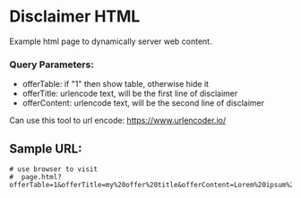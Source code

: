 # Disclaimer HTML

Example html page to dynamically server web content.

### Query Parameters:
  * offerTable: if "1" then show table, otherwise hide it
  * offerTitle: urlencode text, will be the first line of disclaimer
  * offerContent: urlencode text, will be the second line of disclaimer



Can use this tool to url encode: https://www.urlencoder.io/

## Sample URL:

```
# use browser to visit
#  page.html?offerTable=1&offerTitle=my%20offer%20title&offerContent=Lorem%20ipsum%20dolor%20sit%20amet%2C%20consectetur%20adipiscing%20elit%2C%20sed%20do%20eiusmod%20tempor%20incididunt%20ut%20labore%20et%20dolore%20magna%20aliqua.%20Ut%20enim%20ad%20minim%20veniam%2C%20quis%20nostrud%20exercitation%20ullamco%20laboris%20nisi%20ut%20aliquip%20ex%20ea%20commodo%20consequat.%20Duis%20aute%20irure%20dolor%20in%20reprehenderit%20in%20voluptate%20velit%20esse%20cillum%20dolore%20eu%20fugiat%20nulla%20pariatur.%20Excepteur%20sint%20occaecat%20cupidatat%20non%20proident%2C%20sunt%20in%20culpa%20qui%20officia%20deserunt%20mollit%20anim%20id%20est%20laborum.
```
